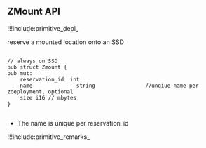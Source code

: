 ## ZMount API 


!!!include:primitive_depl_

reserve a mounted location onto an SSD

```golang

// always on SSD
pub struct Zmount {
pub mut:
	reservation_id	int
	name			  string				//unqiue name per zdeployment, optional
	size i16 // mbytes
}


```

- The name is unique per reservation_id


!!!include:primitive_remarks_
